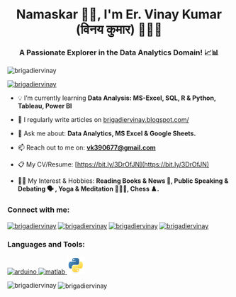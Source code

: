 <h1 align="center">Namaskar 🙏🏼, I'm Er. Vinay Kumar (विनय कुमार) 👨🏻‍🎓</h1>
<h3 align="center">A Passionate Explorer in the Data Analytics Domain! 📈📊</h3>

<p align="left"> <img src="https://komarev.com/ghpvc/?username=brigadiervinay&label=Profile%20views&color=0e75b6&style=flat" alt="brigadiervinay" /> </p>

<p align="left"> <a href="https://twitter.com/brigadiervinay" target="blank"><img src="https://img.shields.io/twitter/follow/brigadiervinay?logo=twitter&style=for-the-badge" alt="brigadiervinay" /></a> </p>

- 💡 I’m currently learning **Data Analysis: MS-Excel, SQL, R & Python, Tableau, Power BI**

- 📝 I regularly write articles on [brigadiervinay.blogspot.com/](brigadiervinay.blogspot.com/)

- 💬 Ask me about: **Data Analytics, MS Excel & Google Sheets.**

- 📫 Reach out to me on: **vk390677@gmail.com**

- 📋 My CV/Resume: [https://bit.ly/3DrOfJN](https://bit.ly/3DrOfJN)

- 🧗‍♂️ My Interest & Hobbies: **Reading Books & News 📰, Public Speaking & Debating 🗣️ , Yoga & Meditation 🧘🏻‍♂️, Chess ♟️.**

<h3 align="left">Connect with me:</h3>
<p align="left">
<a href="https://twitter.com/brigadiervinay" target="blank"><img align="center" src="https://raw.githubusercontent.com/rahuldkjain/github-profile-readme-generator/master/src/images/icons/Social/twitter.svg" alt="brigadiervinay" height="30" width="40" /></a>
<a href="https://linkedin.com/in/brigadiervinay" target="blank"><img align="center" src="https://raw.githubusercontent.com/rahuldkjain/github-profile-readme-generator/master/src/images/icons/Social/linked-in-alt.svg" alt="brigadiervinay" height="30" width="40" /></a>
<a href="https://fb.com/brigadiervinay" target="blank"><img align="center" src="https://raw.githubusercontent.com/rahuldkjain/github-profile-readme-generator/master/src/images/icons/Social/facebook.svg" alt="brigadiervinay" height="30" width="40" /></a>
<a href="https://instagram.com/brigadiervinay" target="blank"><img align="center" src="https://raw.githubusercontent.com/rahuldkjain/github-profile-readme-generator/master/src/images/icons/Social/instagram.svg" alt="brigadiervinay" height="30" width="40" /></a>
</p>

<h3 align="left">Languages and Tools:</h3>
<p align="left"> <a href="https://www.arduino.cc/" target="_blank"> <img src="https://cdn.worldvectorlogo.com/logos/arduino-1.svg" alt="arduino" width="40" height="40"/> </a> <a href="https://www.mathworks.com/" target="_blank"> <img src="https://upload.wikimedia.org/wikipedia/commons/2/21/Matlab_Logo.png" alt="matlab" width="40" height="40"/> </a> <a href="https://www.python.org" target="_blank"> <img src="https://raw.githubusercontent.com/devicons/devicon/master/icons/python/python-original.svg" alt="python" width="40" height="40"/> </a> </p>

<p><img align="left" src="https://github-readme-stats.vercel.app/api/top-langs?username=brigadiervinay&show_icons=true&locale=en&layout=compact" alt="brigadiervinay" /></p>

<p>&nbsp;<img align="center" src="https://github-readme-stats.vercel.app/api?username=brigadiervinay&show_icons=true&locale=en" alt="brigadiervinay" /></p>
